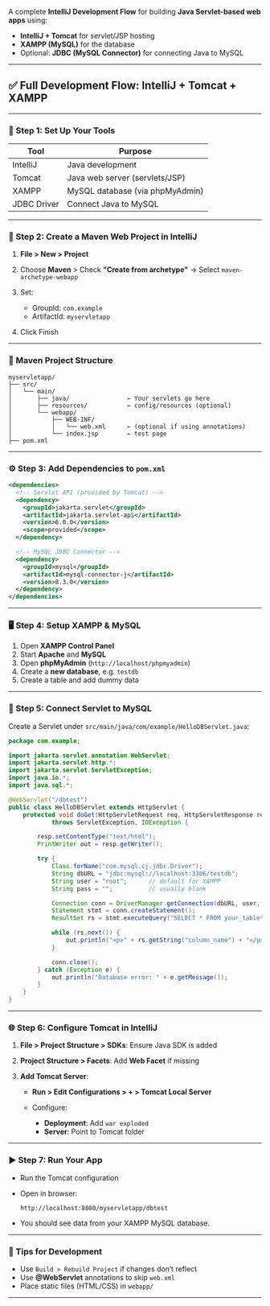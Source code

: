 A complete **IntelliJ Development Flow** for building **Java Servlet-based web apps** using:

* **IntelliJ + Tomcat** for servlet/JSP hosting
* **XAMPP (MySQL)** for the database
* Optional: **JDBC (MySQL Connector)** for connecting Java to MySQL

---

## ✅ Full Development Flow: IntelliJ + Tomcat + XAMPP

---

### 🧱 Step 1: Set Up Your Tools

| Tool        | Purpose                         |
| ----------- | ------------------------------- |
| IntelliJ    | Java development                |
| Tomcat      | Java web server (servlets/JSP)  |
| XAMPP       | MySQL database (via phpMyAdmin) |
| JDBC Driver | Connect Java to MySQL           |

---

### 🔧 Step 2: Create a Maven Web Project in IntelliJ

1. **File > New > Project**
2. Choose **Maven** > Check **"Create from archetype"** → Select `maven-archetype-webapp`
3. Set:

   * GroupId: `com.example`
   * ArtifactId: `myservletapp`
4. Click Finish

---

### 📂 Maven Project Structure

```
myservletapp/
├── src/
│   └── main/
│       ├── java/                ← Your servlets go here
│       ├── resources/           ← config/resources (optional)
│       └── webapp/
│           ├── WEB-INF/
│           │   └── web.xml      ← (optional if using annotations)
│           └── index.jsp        ← test page
├── pom.xml
```

---

### ⚙️ Step 3: Add Dependencies to `pom.xml`

```xml
<dependencies>
  <!-- Servlet API (provided by Tomcat) -->
  <dependency>
    <groupId>jakarta.servlet</groupId>
    <artifactId>jakarta.servlet-api</artifactId>
    <version>6.0.0</version>
    <scope>provided</scope>
  </dependency>

  <!-- MySQL JDBC Connector -->
  <dependency>
    <groupId>mysql</groupId>
    <artifactId>mysql-connector-j</artifactId>
    <version>8.3.0</version>
  </dependency>
</dependencies>
```

---

### 🖥 Step 4: Setup XAMPP & MySQL

1. Open **XAMPP Control Panel**
2. Start **Apache** and **MySQL**
3. Open **phpMyAdmin** (`http://localhost/phpmyadmin`)
4. Create a **new database**, e.g. `testdb`
5. Create a table and add dummy data

---

### 🔌 Step 5: Connect Servlet to MySQL

Create a Servlet under `src/main/java/com/example/HelloDBServlet.java`:

```java
package com.example;

import jakarta.servlet.annotation.WebServlet;
import jakarta.servlet.http.*;
import jakarta.servlet.ServletException;
import java.io.*;
import java.sql.*;

@WebServlet("/dbtest")
public class HelloDBServlet extends HttpServlet {
    protected void doGet(HttpServletRequest req, HttpServletResponse resp)
            throws ServletException, IOException {

        resp.setContentType("text/html");
        PrintWriter out = resp.getWriter();

        try {
            Class.forName("com.mysql.cj.jdbc.Driver");
            String dbURL = "jdbc:mysql://localhost:3306/testdb";
            String user = "root";      // default for XAMPP
            String pass = "";          // usually blank

            Connection conn = DriverManager.getConnection(dbURL, user, pass);
            Statement stmt = conn.createStatement();
            ResultSet rs = stmt.executeQuery("SELECT * FROM your_table");

            while (rs.next()) {
                out.println("<p>" + rs.getString("column_name") + "</p>");
            }

            conn.close();
        } catch (Exception e) {
            out.println("Database error: " + e.getMessage());
        }
    }
}
```

---

### 🌐 Step 6: Configure Tomcat in IntelliJ

1. **File > Project Structure > SDKs**: Ensure Java SDK is added
2. **Project Structure > Facets**: Add **Web Facet** if missing
3. **Add Tomcat Server**:

   * **Run > Edit Configurations > + > Tomcat Local Server**
   * Configure:

     * **Deployment**: Add `war exploded`
     * **Server**: Point to Tomcat folder

---

### ▶️ Step 7: Run Your App

* Run the Tomcat configuration
* Open in browser:

  ```
  http://localhost:8080/myservletapp/dbtest
  ```
* You should see data from your XAMPP MySQL database.

---

### 🧼 Tips for Development

* Use `Build > Rebuild Project` if changes don’t reflect
* Use **@WebServlet** annotations to skip `web.xml`
* Place static files (HTML/CSS) in `webapp/`

---

